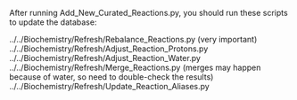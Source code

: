 After running Add_New_Curated_Reactions.py, you should run these scripts to update the database:

../../Biochemistry/Refresh/Rebalance_Reactions.py (very important)
../../Biochemistry/Refresh/Adjust_Reaction_Protons.py
../../Biochemistry/Refresh/Adjust_Reaction_Water.py
../../Biochemistry/Refresh/Merge_Reactions.py (merges may happen because of water, so need to double-check the results)
../../Biochemistry/Refresh/Update_Reaction_Aliases.py